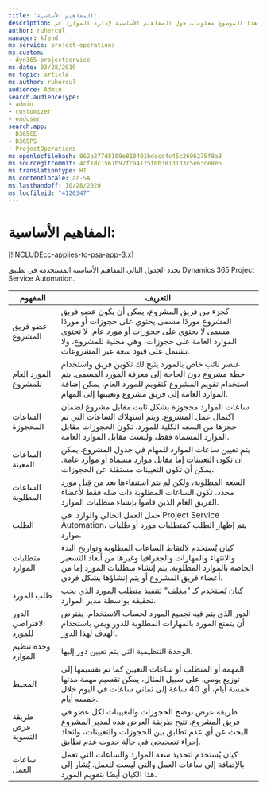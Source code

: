 ```yaml
---
title: 'المفاهيم الأساسية:'
description: يوفر هذا الموضوع معلومات حول المفاهيم الأساسية لإدارة الموارد في Project Service Automation.
author: ruhercul
manager: kfend
ms.service: project-operations
ms.custom:
- dyn365-projectservice
ms.date: 03/28/2019
ms.topic: article
ms.author: ruhercul
audience: Admin
search.audienceType:
- admin
- customizer
- enduser
search.app:
- D365CE
- D365PS
- ProjectOperations
ms.openlocfilehash: 862e277d8109e810401bdecd4c45c2696275f8a8
ms.sourcegitcommit: 4cf1dc1561b92fca4175f0b3813133c5e63ce8e6
ms.translationtype: HT
ms.contentlocale: ar-SA
ms.lasthandoff: 10/28/2020
ms.locfileid: "4120347"
---
```

# <a name="key-concepts"></a>المفاهيم الأساسية:

[!INCLUDE[cc-applies-to-psa-app-3.x](../includes/cc-applies-to-psa-app-3x.md)]

يحدد الجدول التالي المفاهيم الأساسية المستخدمة في تطبيق Dynamics 365 Project Service Automation.

| المفهوم                    | التعريف |
|----------------------------|------------|
| عضو فريق المشروع        | كجزء من فريق المشروع، يمكن أن يكون عضو فريق المشروع موردًا مسمى يحتوي على حجوزات أو موردًا مسمى لا يحتوي على حجوزات أو مورد عام. لا تحتوي الموارد العامة على حجوزات، وهي محلية للمشروع، ولا تشتمل على قيود سعة عبر المشروعات. |
| المورد العام للمشروع   | عنصر نائب خاص بالمورد يتيح لك تكوين فريق واستخدام خطة مشروع دون الحاجة إلى معرفة المورد المسمى. يتم استخدام تقويم المشروع كتقويم للمورد العام. يمكن إضافة الموارد العامة إلى فريق مشروع وتعيينها إلى المهام. |
| الساعات المحجوزة               | ساعات الموارد محجوزة بشكل ثابت مقابل مشروع لضمان اكتمال عمل المشروع. ويتم استهلاك الساعات التي تم حجزها من السعه الكلية للمورد. تكون الحجوزات مقابل الموارد المسماة فقط، وليست مقابل الموارد العامة. |
| الساعات المعينة             | يتم تعيين ساعات الموارد للمهام في جدول المشروع. يمكن أن تكون التعيينات إما مقابل موارد مسماة أو موارد عامة. يمكن أن تكون التعيينات مستقلة عن الحجوزات. |
| الساعات المطلوبة             | السعه المطلوبة، ولكن لم يتم استيفاءها بعد من قِبل مورد محدد. تكون الساعات المطلوبة ذات صله فقط لأعضاء الفريق العام الذين قاموا بإنشاء متطلبات الموارد. |
| الطلب                     | حمل العمل الحالي والوارد. في Project Service Automation، يتم إظهار الطلب كمتطلبات مورد أو طلبات موارد. |
| متطلبات الموارد       | كيان يُستخدم لالتقاط الساعات المطلوبة وتواريخ البدء والانتهاء والمهارات والجغرافيا وغيرها من أبعاد التسعير الخاصة بالموارد المطلوبة. يتم إنشاء متطلبات المورد إما من أعضاء فريق المشروع أو يتم إنشاؤها بشكل فردي. |
| طلب المورد           | كيان يُستخدم كـ "مغلف" لتنفيذ متطلب المورد الذي يجب تحقيقه بواسطة مدير الموارد. |
| الدور الافتراضي للمورد      | الدور الذي يتم فيه تجميع المورد لحساب الاستخدام. يفترض أن يتمتع المورد بالمهارات المطلوبة للدور ويفي باستخدام الهدف لهذا الدور. |
| وحدة تنظيم الموارد | الوحدة التنظيمية التي يتم تعيين دور إليها. |
| المحيط                    | المهمة أو المتطلب أو ساعات التعيين كما تم تقسيمها إلى توزيع يومي. على سبيل المثال، يمكن تقسيم مهمة مدتها خمسة أيام، أي 40 ساعة إلى ثماني ساعات في اليوم خلال خمسه أيام. |
| طريقة عرض التسوية        | طريقه عرض توضح الحجوزات والتعيينات لكل عضو في فريق المشروع. تتيح طريقة العرض هذه لمدير المشروع البحث عن أي عدم تطابق بين الحجوزات والتعيينات، واتخاذ إجراء تصحيحي في حالة حدوث عدم تطابق. |
| ساعات العمل                 | كيان يُستخدم لتحديد سعة الموارد والساعات التي تعمل بالإضافة إلى ساعات العمل والتي ليست للعمل. يُشار إلى هذا الكيان أيضًا بتقويم المورد. |
